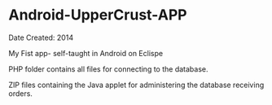 # Android-UpperCrust-APP

Date Created: 2014

My Fist app- self-taught in Android on Eclispe 

PHP folder contains all files for connecting to the database.

ZIP files containing the Java applet for administering the database receiving orders.
